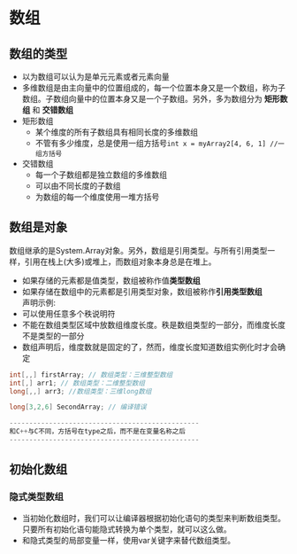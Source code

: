 # 数组
## 数组的类型
* 以为数组可以认为是单元元素或者元素向量
* 多维数组是由主向量中的位置组成的，每一个位置本身又是一个数组，称为子数组。子数组向量中的位置本身又是一个子数组。另外，多为数组分为
  **矩形数组** 和 **交错数组** 
* 矩形数组
  * 某个维度的所有子数组具有相同长度的多维数组
  * 不管有多少维度，总是使用一组方括号`int x = myArray2[4, 6, 1] //一组方括号`
* 交错数组
  * 每一个子数组都是独立数组的多维数组
  * 可以由不同长度的子数组
  * 为数组的每一个维度使用一堆方括号  
## 数组是对象
数组继承的是System.Array对象。另外，数组是引用类型。与所有引用类型一样，引用在栈上(大多)或堆上，而数组对象本身总是在堆上。  
- 如果存储的元素都是值类型，数组被称作值**类型数组**   
- 如果存储在数组中的元素都是引用类型对象，数组被称作**引用类型数组**   
声明示例:
- 可以使用任意多个秩说明符  
- 不能在数组类型区域中放数组维度长度。秩是数组类型的一部分，而维度长度不是类型的一部分  
- 数组声明后，维度数就是固定的了，然而，维度长度知道数组实例化时才会确定
```c#
int[,,] firstArray; // 数组类型：三维整型数组
int[,] arr1; // 数组类型：二维整型数组
long[,,] arr3; //数组类型：三维long数组

long[3,2,6] SecondArray; // 编译错误

------------------------------------------------
和C++与C不同，方括号在type之后，而不是在变量名称之后
------------------------------------------------
```
## 初始化数组
### 隐式类型数组
- 当初始化数组时，我们可以让编译器根据初始化语句的类型来判断数组类型。只要所有初始化语句能隐式转换为单个类型，就可以这么做。  
- 和隐式类型的局部变量一样，使用var关键字来替代数组类型。  
